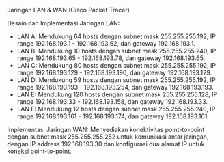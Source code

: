 Jaringan LAN & WAN (Cisco Packet Tracer)

Desain dan Implementasi Jaringan LAN:
- LAN A: Mendukung 64 hosts dengan subnet mask 255.255.255.192, IP range 192.168.193.1 - 192.168.193.62, dan gateway 192.168.193.1.
- LAN B: Mendukung 10 hosts dengan subnet mask 255.255.255.240, IP range 192.168.193.65 - 192.168.193.78, dan gateway 192.168.193.65.
- LAN C: Mendukung 80 hosts dengan subnet mask 255.255.255.192, IP range 192.168.193.129 - 192.168.193.190, dan gateway 192.168.193.129.
- LAN D: Mendukung 59 hosts dengan subnet mask 255.255.255.192, IP range 192.168.193.193 - 192.168.193.254, dan gateway 192.168.193.193.
- LAN E: Mendukung 120 hosts dengan subnet mask 255.255.255.128, IP range 192.168.193.33 - 192.168.193.158, dan gateway 192.168.193.33.
- LAN F: Mendukung 12 hosts dengan subnet mask 255.255.255.240, IP range 192.168.193.161 - 192.168.193.174, dan gateway 192.168.193.161.

Implementasi Jaringan WAN:
Menyediakan konektivitas point-to-point dengan subnet mask 255.255.255.252 untuk komunikasi antar jaringan, dengan IP address 192.168.193.30 dan konfigurasi dua alamat IP untuk koneksi point-to-point.
